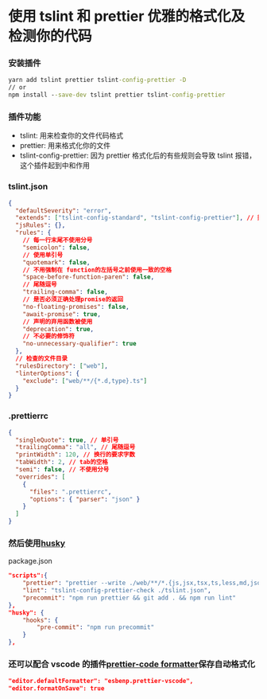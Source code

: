 # 使用 tslint 和 prettier 优雅的格式化及检测你的代码

### 安装插件

```cmd
yarn add tslint prettier tslint-config-prettier -D
// or
npm install --save-dev tslint prettier tslint-config-prettier
```

### 插件功能

- tslint: 用来检查你的文件代码格式
- prettier: 用来格式化你的文件
- tslint-config-prettier: 因为 prettier 格式化后的有些规则会导致 tslint 报错，这个插件起到中和作用

### tslint.json

```json
{
  "defaultSeverity": "error",
  "extends": ["tslint-config-standard", "tslint-config-prettier"], // 插件
  "jsRules": {},
  "rules": {
    // 每一行末尾不使用分号
    "semicolon": false,
    // 使用单引号
    "quotemark": false,
    // 不用强制在 function的左括号之前使用一致的空格
    "space-before-function-paren": false,
    // 尾随逗号
    "trailing-comma": false,
    // 是否必须正确处理promise的返回
    "no-floating-promises": false,
    "await-promise": true,
    // 声明的弃用函数被使用
    "deprecation": true,
    // 不必要的修饰符
    "no-unnecessary-qualifier": true
  },
  // 检查的文件目录
  "rulesDirectory": ["web"],
  "linterOptions": {
    "exclude": ["web/**/{*.d,type}.ts"]
  }
}
```

### .prettierrc

```json
{
  "singleQuote": true, // 单引号
  "trailingComma": "all", // 尾随逗号
  "printWidth": 120, // 换行的要求字数
  "tabWidth": 2, // tab的空格
  "semi": false, // 不使用分号
  "overrides": [
    {
      "files": ".prettierrc",
      "options": { "parser": "json" }
    }
  ]
}
```

### 然后使用[husky](/git/precommit-lint.md)

package.json

```json
"scripts":{
    "prettier": "prettier --write ./web/**/*.{js,jsx,tsx,ts,less,md,json}",
    "lint": "tslint-config-prettier-check ./tslint.json",
    "precommit": "npm run prettier && git add . && npm run lint"
},
"husky": {
    "hooks": {
        "pre-commit": "npm run precommit"
    }
},
```

### 还可以配合 vscode 的插件[prettier-code formatter](https://marketplace.visualstudio.com/items?itemName=esbenp.prettier-vscode)保存自动格式化

```json
"editor.defaultFormatter": "esbenp.prettier-vscode",
"editor.formatOnSave": true
```
